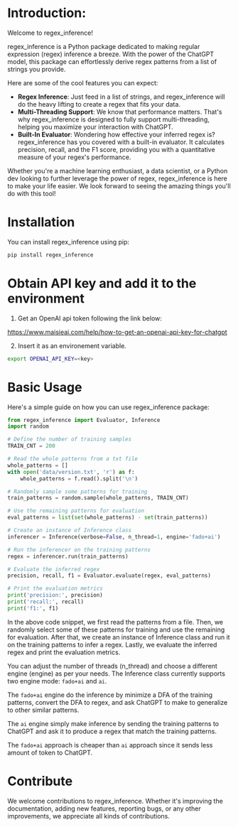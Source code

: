 # Introduction:

Welcome to regex_inference!

regex_inference is a Python package dedicated to making regular expression (regex) inference a breeze. With the power of the ChatGPT model, this package can effortlessly derive regex patterns from a list of strings you provide. 

Here are some of the cool features you can expect:
- **Regex Inference**: Just feed in a list of strings, and regex_inference will do the heavy lifting to create a regex that fits your data. 
- **Multi-Threading Support**: We know that performance matters. That's why regex_inference is designed to fully support multi-threading, helping you maximize your interaction with ChatGPT.
- **Built-In Evaluator**: Wondering how effective your inferred regex is? regex_inference has you covered with a built-in evaluator. It calculates precision, recall, and the F1 score, providing you with a quantitative measure of your regex's performance. 

Whether you're a machine learning enthusiast, a data scientist, or a Python dev looking to further leverage the power of regex, regex_inference is here to make your life easier. We look forward to seeing the amazing things you'll do with this tool!

# Installation 

You can install regex_inference using pip:

```bash
pip install regex_inference
```
# Obtain API key and add it to the environment


1) Get an OpenAI api token following the link below:

https://www.maisieai.com/help/how-to-get-an-openai-api-key-for-chatgpt

2) Insert it as an environement variable. 
```bash
export OPENAI_API_KEY=<key>
```
# Basic Usage

Here's a simple guide on how you can use regex_inference package:

```python
from regex_inference import Evaluator, Inference
import random

# Define the number of training samples
TRAIN_CNT = 200

# Read the whole patterns from a txt file
whole_patterns = []
with open('data/version.txt', 'r') as f:
    whole_patterns = f.read().split('\n')

# Randomly sample some patterns for training
train_patterns = random.sample(whole_patterns, TRAIN_CNT)

# Use the remaining patterns for evaluation
eval_patterns = list(set(whole_patterns) - set(train_patterns))

# Create an instance of Inference class
inferencer = Inference(verbose=False, n_thread=1, engine='fado+ai')

# Run the inferencer on the training patterns
regex = inferencer.run(train_patterns)

# Evaluate the inferred regex
precision, recall, f1 = Evaluator.evaluate(regex, eval_patterns)

# Print the evaluation metrics
print('precision:', precision)
print('recall:', recall)
print('f1:', f1)
```

In the above code snippet, we first read the patterns from a file. Then, we randomly select some of these patterns for training and use the remaining for evaluation. After that, we create an instance of Inference class and run it on the training patterns to infer a regex. Lastly, we evaluate the inferred regex and print the evaluation metrics.

You can adjust the number of threads (n_thread) and choose a different engine (engine) as per your needs. The Inference class currently supports two engine mode: `fado+ai` and `ai`. 

The `fado+ai` engine do the inference by minimize a DFA of the training patterns, convert the DFA to regex, and ask ChatGPT to make to generalize to other similar patterns. 


The `ai` engine simply make inference by sending the training patterns to ChatGPT and ask it to produce a regex that match the training patterns. 

The `fado+ai` approach is cheaper than `ai` approach since it sends less amount of token to ChatGPT. 



# Contribute

We welcome contributions to regex_inference. Whether it's improving the documentation, adding new features, reporting bugs, or any other improvements, we appreciate all kinds of contributions. 

